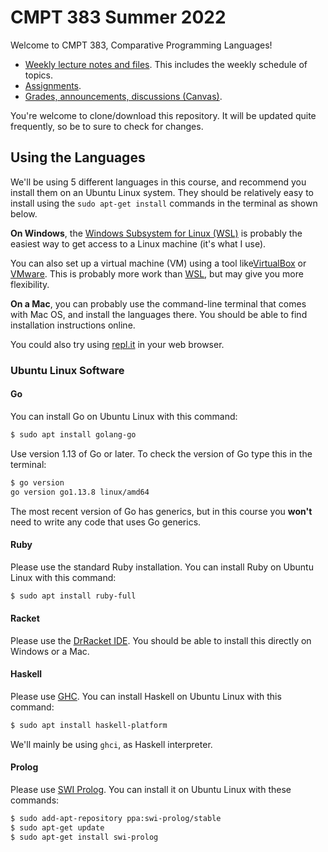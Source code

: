 # CMPT 383 Summer 2022

Welcome to CMPT 383, Comparative Programming Languages!

- [Weekly lecture notes and files](lectures/). This includes the weekly
  schedule of topics.
- [Assignments](assignments/).
- [Grades, announcements, discussions
  (Canvas)](https://canvas.sfu.ca/courses/70067).

You're welcome to clone/download this repository. It will be updated quite
frequently, so be to sure to check for changes.


## Using the Languages

We'll be using 5 different languages in this course, and recommend you install
them on an Ubuntu Linux system. They should be relatively easy to install
using the `sudo apt-get install` commands in the terminal as shown below.

**On Windows**, the [Windows Subsystem for Linux
(WSL)](https://docs.microsoft.com/en-us/windows/wsl/install) is probably the
easiest way to get access to a Linux machine (it's what I use).

You can also set up a virtual machine (VM) using a tool
like[VirtualBox](https://www.virtualbox.org/) or
[VMware](https://www.vmware.com/ca.html). This is probably more work than
[WSL](https://docs.microsoft.com/en-us/windows/wsl/install), but may give you
more flexibility.

**On a Mac**, you can probably use the command-line terminal that comes with
Mac OS, and install the languages there. You should be able to find
installation instructions online.

You could also try using [repl.it](https://replit.com/) in your web browser.


### Ubuntu Linux Software

#### Go

You can install Go on Ubuntu Linux with this command:

```bash
$ sudo apt install golang-go
```

Use version 1.13 of Go or later. To check the version of Go type this in the
terminal:

```bash
$ go version
go version go1.13.8 linux/amd64
```

The most recent version of Go has generics, but in this course you **won't**
need to write any code that uses Go generics.


#### Ruby

Please use the standard Ruby installation. You can install Ruby on Ubuntu
Linux with this command:

```bash
$ sudo apt install ruby-full 
```


#### Racket

Please use the [DrRacket IDE](https://racket-lang.org/). You should be able to
install this directly on Windows or a Mac.


#### Haskell

Please use [GHC](https://www.haskell.org/). You can install Haskell on Ubuntu
Linux with this command:

```bash
$ sudo apt install haskell-platform 
```

We'll mainly be using `ghci`, as Haskell interpreter.


#### Prolog

Please use [SWI Prolog](https://www.swi-prolog.org/). You can install it on
Ubuntu Linux with these commands:

```bash
$ sudo add-apt-repository ppa:swi-prolog/stable
$ sudo apt-get update
$ sudo apt-get install swi-prolog
```

